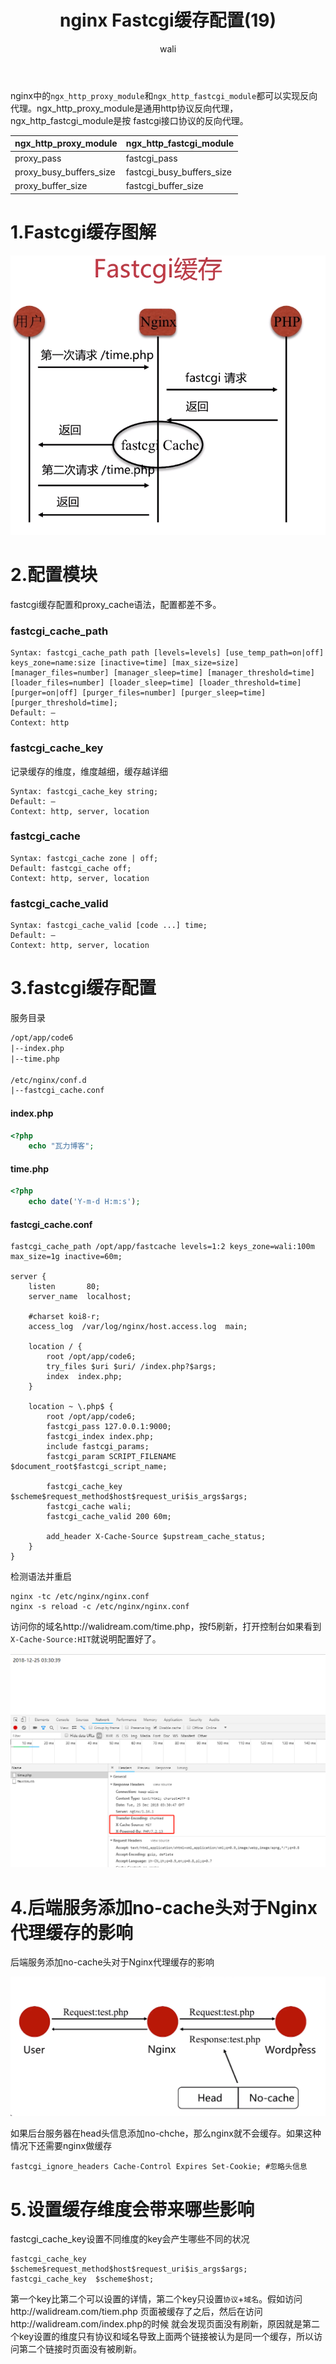 ﻿---
layout: post
title: nginx  Fastcgi缓存配置(19)  #标题
tagline: fastcgi缓存配置
category: nginx      #分类
author: wali    #作者
tag: nginx     #标签
ghurl:        #github url
ghurl_zip:    #github zip下载
comments: true

post_nav: ["1.Fastcgi缓存图解","2.配置模块","3.fastcgi缓存配置","4.后端服务添加no-cache头对于Nginx代理缓存的影响","5.设置缓存维度会带来哪些影响"]
group_tag: nginx教程
---

nginx中的`ngx_http_proxy_module`和`ngx_http_fastcgi_module`都可以实现反向代理。ngx_http_proxy_module是通用http协议反向代理，ngx_http_fastcgi_module是按
fastcgi接口协议的反向代理。

ngx_http_proxy_module|ngx_http_fastcgi_module|
-|-
proxy_pass|fastcgi_pass|
proxy_busy_buffers_size|fastcgi_busy_buffers_size|
proxy_buffer_size|fastcgi_buffer_size|

# 1.Fastcgi缓存图解

![ssl](https://raw.githubusercontent.com/walidream/waliblog/gh-pages/static/image/nginx/nginx_40.jpg)

# 2.配置模块

fastcgi缓存配置和proxy_cache语法，配置都差不多。

### fastcgi_cache_path 

```nginx
Syntax:	fastcgi_cache_path path [levels=levels] [use_temp_path=on|off] keys_zone=name:size [inactive=time] [max_size=size] [manager_files=number] [manager_sleep=time] [manager_threshold=time] [loader_files=number] [loader_sleep=time] [loader_threshold=time] [purger=on|off] [purger_files=number] [purger_sleep=time] [purger_threshold=time];
Default: —
Context: http
```

### fastcgi_cache_key

记录缓存的维度，维度越细，缓存越详细

```nginx
Syntax:	fastcgi_cache_key string;
Default: —
Context: http, server, location
```

### fastcgi_cache

```nginx
Syntax:	fastcgi_cache zone | off;
Default: fastcgi_cache off;
Context: http, server, location
```

### fastcgi_cache_valid 

```nginx
Syntax:	fastcgi_cache_valid [code ...] time;
Default: —
Context: http, server, location
```

# 3.fastcgi缓存配置

服务目录

```txt
/opt/app/code6
|--index.php
|--time.php

/etc/nginx/conf.d
|--fastcgi_cache.conf
```

#### index.php

```php
<?php
	echo "瓦力博客";
```

#### time.php

```php
<?php
	echo date('Y-m-d H:m:s');
```

#### fastcgi_cache.conf

```nginx
fastcgi_cache_path /opt/app/fastcache levels=1:2 keys_zone=wali:100m max_size=1g inactive=60m;

server {
    listen       80; 
    server_name  localhost;

    #charset koi8-r;
    access_log  /var/log/nginx/host.access.log  main;
    
    location / { 
        root /opt/app/code6;
        try_files $uri $uri/ /index.php?$args;
        index  index.php;
    }   

    location ~ \.php$ {
        root /opt/app/code6;
        fastcgi_pass 127.0.0.1:9000;
        fastcgi_index index.php;
        include fastcgi_params;
        fastcgi_param SCRIPT_FILENAME $document_root$fastcgi_script_name;
    
        fastcgi_cache_key $scheme$request_method$host$request_uri$is_args$args;
        fastcgi_cache wali;
        fastcgi_cache_valid 200 60m;
    
        add_header X-Cache-Source $upstream_cache_status;
    }   
}
```

检测语法并重启

	nginx -tc /etc/nginx/nginx.conf
	nginx -s reload -c /etc/nginx/nginx.conf

访问你的域名http://walidream.com/time.php，按f5刷新，打开控制台如果看到`X-Cache-Source:HIT`就说明配置好了。

![ssl](https://raw.githubusercontent.com/walidream/waliblog/gh-pages/static/image/nginx/nginx_41.jpg)

# 4.后端服务添加no-cache头对于Nginx代理缓存的影响

后端服务添加no-cache头对于Nginx代理缓存的影响

![ssl](https://raw.githubusercontent.com/walidream/waliblog/gh-pages/static/image/nginx/nginx_42.jpg)

如果后台服务器在head头信息添加no-chche，那么nginx就不会缓存。如果这种情况下还需要nginx做缓存

	fastcgi_ignore_headers Cache-Control Expires Set-Cookie; #忽略头信息
	
# 5.设置缓存维度会带来哪些影响

fastcgi_cache_key设置不同维度的key会产生哪些不同的状况

	fastcgi_cache_key $scheme$request_method$host$request_uri$is_args$args;
	fastcgi_cache_key  $scheme$host;

第一个key比第二个可以设置的详情，第二个key只设置`协议`+`域名`。假如访问http://walidream.com/tiem.php 页面被缓存了之后，然后在访问http://walidream.com/index.php的时候
就会发现页面没有刷新，原因就是第二个key设置的维度只有协议和域名导致上面两个链接被认为是同一个缓存，所以访问第二个链接时页面没有被刷新。


